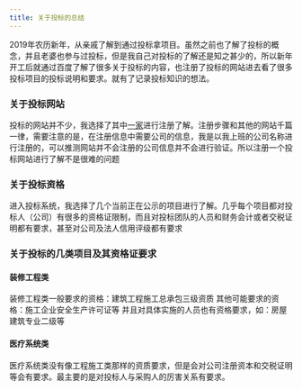 ```yaml
---
title: 关于投标的总结
---
```


2019年农历新年，从亲戚了解到通过投标拿项目。虽然之前也了解了投标的概念，并且老婆也参与过投标，但是我自己对投标的了解还是知之甚少的，所以新年开工后就通过百度了解了很多关于投标的内容，也注册了投标的网站进去看了很多投标项目的投标说明和要求。就有了记录投标知识的想法。


### 关于投标网站

投标的网站并不少，我选择了其中[一家](http://www.infobidding.com/)进行注册了解。注册步骤和其他的网站千篇一律，需要注意的是，在注册信息中需要公司的信息，我是以我上班的公司名称进行注册的，可以推测网站并不会注册的公司信息并不会进行验证。所以注册一个投标网站进行了解不是很难的问题

### 关于投标资格

进入投标系统，我选择了几个当前正在公示的项目进行了解。几乎每个项目都对投标人（公司）有很多的资格证限制，而且对投标团队的人员和财务会计或者交税证明都有要求，甚至对公司及法人信用评级都有要求

### 关于投标的几类项目及其资格证要求

#### 装修工程类

装修工程类一般要求的资格：建筑工程施工总承包三级资质
其他可能要求的资格：施工企业安全生产许可证等
并且对具体实施的人员也有资格要求，如：房屋建筑专业二级等

#### 医疗系统类

医疗系统类没有像工程施工类那样的资质要求，但是会对公司注册资本和交税证明等会有要求。最主要的是对投标人与采购人的厉害关系有要求。